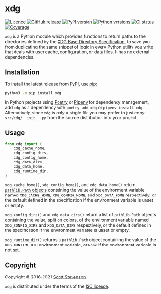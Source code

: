 # xdg

[![Licence](https://img.shields.io/github/license/srstevenson/xdg?label=Licence&color=blue)](https://github.com/srstevenson/xdg/blob/main/LICENCE)
[![GitHub release](https://img.shields.io/github/v/release/srstevenson/xdg?label=GitHub)](https://github.com/srstevenson/xdg)
[![PyPI version](https://img.shields.io/pypi/v/xdg?label=PyPI)](https://pypi.org/project/xdg/)
[![Python versions](https://img.shields.io/pypi/pyversions/xdg?label=Python)](https://pypi.org/project/xdg/)
[![CI status](https://github.com/srstevenson/xdg/workflows/CI/badge.svg)](https://github.com/srstevenson/xdg/actions)
[![Coverage](https://img.shields.io/codecov/c/gh/srstevenson/xdg?label=Coverage)](https://codecov.io/gh/srstevenson/xdg)

`xdg` is a Python module which provides functions to return paths to the
directories defined by the [XDG Base Directory Specification][spec], to save you
from duplicating the same snippet of logic in every Python utility you write
that deals with user cache, configuration, or data files. It has no external
dependencies.

## Installation

To install the latest release from [PyPI], use [pip]:

```bash
python3 -m pip install xdg
```

In Python projects using [Poetry] or [Pipenv] for dependency management, add
`xdg` as a dependency with `poetry add xdg` or `pipenv install xdg`.
Alternatively, since `xdg` is only a single file you may prefer to just copy
`src/xdg/__init__.py` from the source distribution into your project.

## Usage

```python
from xdg import (
    xdg_cache_home,
    xdg_config_dirs,
    xdg_config_home,
    xdg_data_dirs,
    xdg_data_home,
    xdg_runtime_dir,
)
```

`xdg_cache_home()`, `xdg_config_home()`, and `xdg_data_home()` return
[`pathlib.Path` objects][path] containing the value of the environment variable
named `XDG_CACHE_HOME`, `XDG_CONFIG_HOME`, and `XDG_DATA_HOME` respectively, or
the default defined in the specification if the environment variable is unset or
empty.

`xdg_config_dirs()` and `xdg_data_dirs()` return a list of `pathlib.Path`
objects containing the value, split on colons, of the environment variable named
`XDG_CONFIG_DIRS` and `XDG_DATA_DIRS` respectively, or the default defined in
the specification if the environment variable is unset or empty.

`xdg_runtime_dir()` returns a `pathlib.Path` object containing the value of the
`XDG_RUNTIME_DIR` environment variable, or `None` if the environment variable is
not set.

## Copyright

Copyright © 2016-2021 [Scott Stevenson].

`xdg` is distributed under the terms of the [ISC licence].

[isc licence]: https://opensource.org/licenses/ISC
[path]: https://docs.python.org/3/library/pathlib.html#pathlib.Path
[pip]: https://pip.pypa.io/en/stable/
[pipenv]: https://docs.pipenv.org/
[poetry]: https://python-poetry.org/
[pypi]: https://pypi.org/project/xdg/
[scott stevenson]: https://scott.stevenson.io
[spec]: https://specifications.freedesktop.org/basedir-spec/basedir-spec-latest.html

